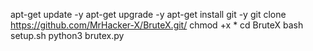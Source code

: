 apt-get update -y
apt-get upgrade -y 
apt-get install git -y
git clone https://github.com/MrHacker-X/BruteX.git/
chmod +x *
cd BruteX
bash setup.sh
python3 brutex.py
